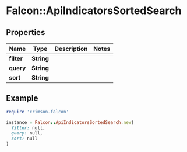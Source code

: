 # Falcon::ApiIndicatorsSortedSearch

## Properties

| Name | Type | Description | Notes |
| ---- | ---- | ----------- | ----- |
| **filter** | **String** |  |  |
| **query** | **String** |  |  |
| **sort** | **String** |  |  |

## Example

```ruby
require 'crimson-falcon'

instance = Falcon::ApiIndicatorsSortedSearch.new(
  filter: null,
  query: null,
  sort: null
)
```

